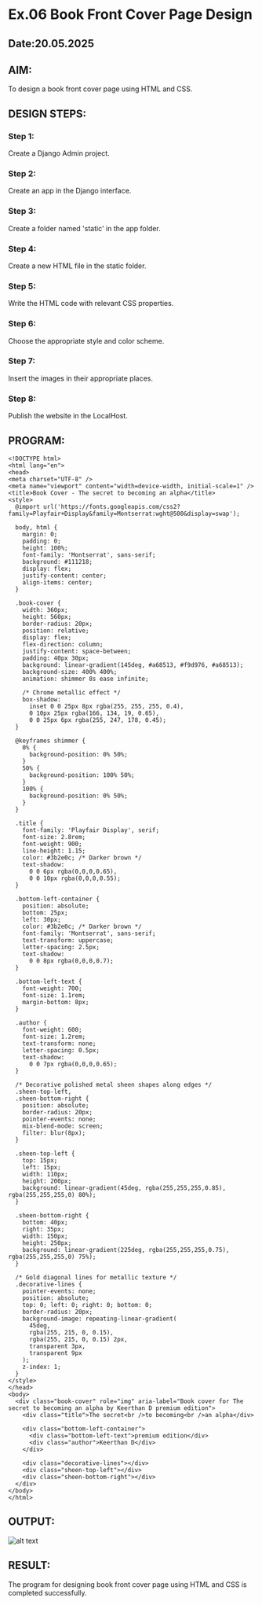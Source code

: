 # Ex.06 Book Front Cover Page Design
## Date:20.05.2025

## AIM:
To design a book front cover page using HTML and CSS.

## DESIGN STEPS:

### Step 1:
Create a Django Admin project.

### Step 2:
Create an app in the Django interface.

### Step 3:
Create a folder named 'static' in the app folder.

### Step 4:
Create a new HTML file in the static folder.

### Step 5:
Write the HTML code with relevant CSS properties.

### Step 6:
Choose the appropriate style and color scheme.

### Step 7:
Insert the images in their appropriate places.

### Step 8:
Publish the website in the LocalHost.

## PROGRAM:
```
<!DOCTYPE html>
<html lang="en">
<head>
<meta charset="UTF-8" />
<meta name="viewport" content="width=device-width, initial-scale=1" />
<title>Book Cover - The secret to becoming an alpha</title>
<style>
  @import url('https://fonts.googleapis.com/css2?family=Playfair+Display&family=Montserrat:wght@500&display=swap');

  body, html {
    margin: 0;
    padding: 0;
    height: 100%;
    font-family: 'Montserrat', sans-serif;
    background: #111218;
    display: flex;
    justify-content: center;
    align-items: center;
  }

  .book-cover {
    width: 360px;
    height: 560px;
    border-radius: 20px;
    position: relative;
    display: flex;
    flex-direction: column;
    justify-content: space-between;
    padding: 40px 30px;
    background: linear-gradient(145deg, #a68513, #f9d976, #a68513);
    background-size: 400% 400%;
    animation: shimmer 8s ease infinite;

    /* Chrome metallic effect */
    box-shadow:
      inset 0 0 25px 8px rgba(255, 255, 255, 0.4),
      0 10px 25px rgba(166, 134, 19, 0.65),
      0 0 25px 6px rgba(255, 247, 178, 0.45);
  }

  @keyframes shimmer {
    0% {
      background-position: 0% 50%;
    }
    50% {
      background-position: 100% 50%;
    }
    100% {
      background-position: 0% 50%;
    }
  }

  .title {
    font-family: 'Playfair Display', serif;
    font-size: 2.8rem;
    font-weight: 900;
    line-height: 1.15;
    color: #3b2e0c; /* Darker brown */
    text-shadow:
      0 0 6px rgba(0,0,0,0.65),
      0 0 10px rgba(0,0,0,0.55);
  }

  .bottom-left-container {
    position: absolute;
    bottom: 25px;
    left: 30px;
    color: #3b2e0c; /* Darker brown */
    font-family: 'Montserrat', sans-serif;
    text-transform: uppercase;
    letter-spacing: 2.5px;
    text-shadow:
      0 0 8px rgba(0,0,0,0.7);
  }

  .bottom-left-text {
    font-weight: 700;
    font-size: 1.1rem;
    margin-bottom: 8px;
  }

  .author {
    font-weight: 600;
    font-size: 1.2rem;
    text-transform: none;
    letter-spacing: 0.5px;
    text-shadow:
      0 0 7px rgba(0,0,0,0.65);
  }

  /* Decorative polished metal sheen shapes along edges */
  .sheen-top-left,
  .sheen-bottom-right {
    position: absolute;
    border-radius: 20px;
    pointer-events: none;
    mix-blend-mode: screen;
    filter: blur(8px);
  }

  .sheen-top-left {
    top: 15px;
    left: 15px;
    width: 110px;
    height: 200px;
    background: linear-gradient(45deg, rgba(255,255,255,0.85), rgba(255,255,255,0) 80%);
  }

  .sheen-bottom-right {
    bottom: 40px;
    right: 35px;
    width: 150px;
    height: 250px;
    background: linear-gradient(225deg, rgba(255,255,255,0.75), rgba(255,255,255,0) 75%);
  }

  /* Gold diagonal lines for metallic texture */
  .decorative-lines {
    pointer-events: none;
    position: absolute;
    top: 0; left: 0; right: 0; bottom: 0;
    border-radius: 20px;
    background-image: repeating-linear-gradient(
      45deg,
      rgba(255, 215, 0, 0.15),
      rgba(255, 215, 0, 0.15) 2px,
      transparent 3px,
      transparent 9px
    );
    z-index: 1;
  }
</style>
</head>
<body>
  <div class="book-cover" role="img" aria-label="Book cover for The secret to becoming an alpha by Keerthan D premium edition">
    <div class="title">The secret<br />to becoming<br />an alpha</div>

    <div class="bottom-left-container">
      <div class="bottom-left-text">premium edition</div>
      <div class="author">Keerthan D</div>
    </div>

    <div class="decorative-lines"></div>
    <div class="sheen-top-left"></div>
    <div class="sheen-bottom-right"></div>
  </div>
</body>
</html>
```

## OUTPUT:

![alt text](<Screenshot (12).png>)

## RESULT:
The program for designing book front cover page using HTML and CSS is completed successfully.
